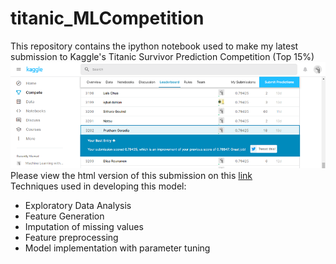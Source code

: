 # titanic_MLCompetition
This repository contains the ipython notebook used to make my latest submission to Kaggle's Titanic Survivor Prediction Competition (Top 15%)
![Kaggle Result](result.png)
Please view the html version of this submission on this [link](http://prathamg.rf.gd/titanic.html) \
Techniques used in developing this model:
* Exploratory Data Analysis
* Feature Generation
* Imputation of missing values
* Feature preprocessing
* Model implementation with parameter tuning

